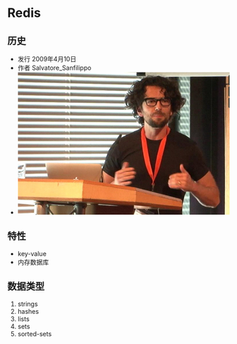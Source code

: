 # Redis

## 历史
* 发行 2009年4月10日
* 作者 Salvatore_Sanfilippo
* ![](https://github.com/mingchaoyan/MyUsedDatabases/blob/master/pic/Salvatore_Sanfilippo.jpg)

## 特性
* key-value
* 内存数据库

## 数据类型
1. strings
2. hashes
3. lists
4. sets
5. sorted-sets
